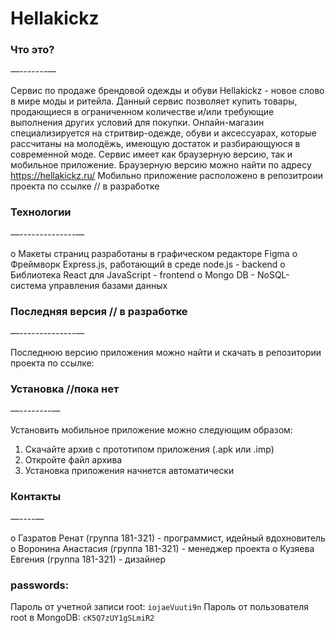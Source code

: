# Hellakickz

### Что это?
—-------—

Сервис по продаже брендовой одежды и обуви Hellakickz - новое
слово в мире моды и ритейла. Данный сервис позволяет купить
товары, продающиеся в ограниченном количестве и/или требующие
выполнения других условий для покупки. Онлайн-магазин
специализируется на стритвир-одежде, обуви и аксессуарах, которые
рассчитаны на молодёжь, имеющую достаток и разбирающуюся в
современной моде. Сервис имеет как браузерную версию, так и
мобильное приложение.
Браузерную версию можно найти по адресу https://hellakickz.ru/
Мобильно приложение расположено в репозитроии проекта по ссылке  // в разработке

### Технологии
—--------------—

o Макеты страниц разработаны в графическом редакторе Figma
o Фреймворк Express.js, работающий в среде node.js - backend
o Библиотека React для JavaScript - frontend
o Mongo DB - NoSQL-система управления базами данных


### Последняя версия // в разработке
—--------------—

Последнюю версию приложения можно найти и скачать в репозитории
проекта по ссылке: 

### Установка //пока нет
—--------—

Установить мобильное приложение можно следующим образом:
1. Скачайте архив с прототипом приложения (.apk или .imp)
2. Откройте файл архива
3. Установка приложения начнется автоматически



### Контакты
—----—

o Газратов Ренат (группа 181-321) - программист, идейный
вдохновитель
o Воронина Анастасия (группа 181-321) - менеджер проекта
o Кузяева Евгения (группа 181-321) - дизайнер

### passwords:
Пароль от учетной записи root:
`iojaeVuuti9n`
Пароль от пользователя root в MongoDB:
`cK5Q7zUY1gSLmiR2`
